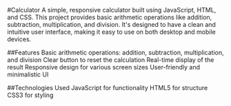 #Calculator
A simple, responsive calculator built using JavaScript, HTML, and CSS. This project provides basic arithmetic operations like addition, subtraction, multiplication, and division. It's designed to have a clean and intuitive user interface, making it easy to use on both desktop and mobile devices.

##Features
Basic arithmetic operations: addition, subtraction, multiplication, and division
Clear button to reset the calculation
Real-time display of the result
Responsive design for various screen sizes
User-friendly and minimalistic UI

##Technologies Used
JavaScript for functionality
HTML5 for structure
CSS3 for styling
